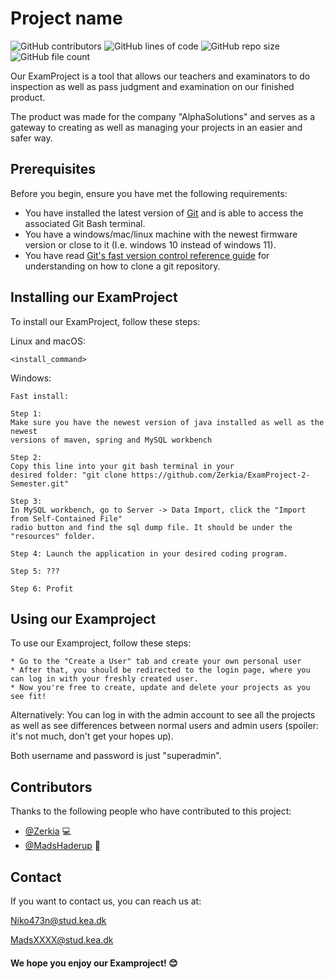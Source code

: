 # Project name

<!--- These are examples. See https://shields.io for others or to customize this set of shields. You might want to include dependencies, project status and licence info here --->
![GitHub contributors](https://img.shields.io/github/contributors/zerkia/Examproject-2-Semester)
![GitHub lines of code](https://img.shields.io/tokei/lines/github/zerkia/Examproject-2-Semester)
![GitHub repo size](https://img.shields.io/github/repo-size/zerkia/Examproject-2-Semester)
![GitHub file count](https://img.shields.io/github/languages/code-size/zerkia/Examproject-2-Semester)

Our ExamProject is a tool that allows our teachers and examinators
to do inspection as well as pass judgment and examination 
on our finished product.

The product was made for the company "AlphaSolutions" 
and serves as a gateway to creating as well as managing 
your projects in an easier and safer way.

## Prerequisites

Before you begin, ensure you have met the following requirements:
* You have installed the latest version of [Git](https://git-scm.com/downloads) and is
  able to access the associated Git Bash terminal.
* You have a windows/mac/linux machine with the newest firmware version or close to it
  (I.e. windows 10 instead of windows 11).
* You have read [Git's fast version control reference guide](https://git-scm.com/docs) 
  for understanding on how to clone a git repository.

## Installing our ExamProject

To install our ExamProject, follow these steps:

Linux and macOS:
```
<install_command>
```

Windows:
```
Fast install:

Step 1:
Make sure you have the newest version of java installed as well as the newest
versions of maven, spring and MySQL workbench

Step 2:
Copy this line into your git bash terminal in your
desired folder: "git clone https://github.com/Zerkia/ExamProject-2-Semester.git"

Step 3:
In MySQL workbench, go to Server -> Data Import, click the "Import from Self-Contained File"
radio button and find the sql dump file. It should be under the "resources" folder.

Step 4: Launch the application in your desired coding program.

Step 5: ???

Step 6: Profit

```
## Using our Examproject

To use our Examproject, follow these steps:

```
* Go to the "Create a User" tab and create your own personal user
* After that, you should be redirected to the login page, where you can log in with your freshly created user.
* Now you're free to create, update and delete your projects as you see fit! 
 ```
Alternatively: You can log in with the admin account to see all the projects
as well as see differences between normal users and admin users 
(spoiler: it's not much, don't get your hopes up).

Both username and password is just "superadmin".

## Contributors

Thanks to the following people who have contributed to this project:

* [@Zerkia](https://github.com/zerkia) 💻
* [@MadsHaderup](https://github.com/MadsHaderup) 💼

## Contact

If you want to contact us, you can reach us at:

Niko473n@stud.kea.dk

MadsXXXX@stud.kea.dk

#### We hope you enjoy our Examproject! 😊

